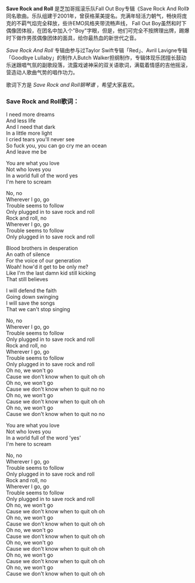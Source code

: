 

**Save Rock and Roll** 是芝加哥摇滚乐队Fall Out Boy专辑《Save Rock And
Roll》同名歌曲。乐队组建于2001年，曾获格莱美提名。充满年轻活力朝气，畅快将庞克的不羁气焰完全释放，些许EMO风格夹带流畅声线， Fall Out
Boy虽然和时下偶像团体般，在团名中加入个"Boy"字眼，但是，他们可完全不按牌理出牌，踢爆时下做作男孩偶像团体的面具，给你最热血的新世代之音。

_Save Rock And Roll_ 专辑由参与过Taylor Swift专辑「Red」、Avril Lavigne专辑「Goodbye
Lullaby」的制作人Butch
Walker担纲制作，专辑体现乐团擅长鼓动乐迷跟唱气氛的副歌段落，流露戏谑神采的双关语歌词，满载着情感的吉他摇滚，营造动人歌曲气势的唱作功力。

歌词下方是 _Save Rock and Roll钢琴谱_ ，希望大家喜欢。

### Save Rock and Roll歌词：

I need more dreams  
And less life  
And I need that dark  
In a little more light  
I cried tears you'll never see  
So fuck you, you can go cry me an ocean  
And leave me be

You are what you love  
Not who loves you  
In a world full of the word yes  
I'm here to scream

No, no  
Wherever I go, go  
Trouble seems to follow  
Only plugged in to save rock and roll  
Rock and roll, no  
Wherever I go, go  
Trouble seems to follow  
Only plugged in to save rock and roll

Blood brothers in desperation  
An oath of silence  
For the voice of our generation  
Woah! how'd it get to be only me?  
Like I'm the last damn kid still kicking  
That still believes

I will defend the faith  
Going down swinging  
I will save the songs  
That we can't stop singing

No, no  
Wherever I go, go  
Trouble seems to follow  
Only plugged in to save rock and roll  
Rock and roll, no  
Wherever I go, go  
Trouble seems to follow  
Only plugged in to save rock and roll  
Oh no, we won't go  
Cause we don't know when to quit oh oh  
Oh no, we won't go  
Cause we don't know when to quit no no  
Oh no, we won't go  
Cause we don't know when to quit oh oh  
Oh no, we won't go  
Cause we don't know when to quit no no

You are what you love  
Not who loves you  
In a world full of the word 'yes'  
I'm here to scream

No, no  
Wherever I go, go  
Trouble seems to follow  
Only plugged in to save rock and roll  
Rock and roll, no  
Wherever I go, go  
Trouble seems to follow  
Only plugged in to save rock and roll  
Oh no, we won't go  
Cause we don't know when to quit oh oh  
Oh no, we won't go  
Cause we don't know when to quit oh oh  
Oh no, we won't go  
Cause we don't know when to quit oh oh  
Oh no, we won't go  
Cause we don't know when to quit oh oh  
Oh no, we won't go  
Cause we don't know when to quit oh oh  
Oh no, we won't go  
Cause we don't know when to quit oh oh

